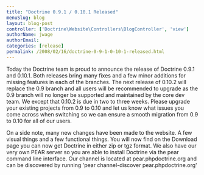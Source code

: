 ```yaml
---
title: "Doctrine 0.9.1 / 0.10.1 Released"
menuSlug: blog
layout: blog-post
controller: ['Doctrine\Website\Controllers\BlogController', 'view']
authorName: jwage
authorEmail:
categories: [release]
permalink: /2008/02/16/doctrine-0-9-1-0-10-1-released.html
---
```

Today the Doctrine team is proud to announce the release of Doctrine
0.9.1 and 0.10.1. Both releases bring many fixes and a few minor
additions for missing features in each of the branches. The next release
of 0.10.2 will replace the 0.9 branch and all users will be recommended
to upgrade as the 0.9 branch will no longer be supported and maintained
by the core dev team. We except that 0.10.2 is due in two to three
weeks. Please upgrade your existing projects from 0.9 to 0.10 and let us
know what issues you come across when switching so we can ensure a
smooth migration from 0.9 to 0.10 for all of our users.

On a side note, many new changes have been made to the website. A few
visual things and a few functional things. You will now find on the
Download page you can now get Doctrine in either zip or tgz format. We
also have our very own PEAR server so you are able to install Doctrine
via the pear command line interface. Our channel is located at
pear.phpdoctrine.org and can be discovered by running 'pear
channel-discover pear.phpdoctrine.org'
